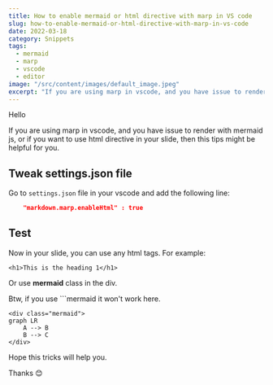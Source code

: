 ```yaml
---
title: How to enable mermaid or html directive with marp in VS code
slug: how-to-enable-mermaid-or-html-directive-with-marp-in-vs-code
date: 2022-03-18
category: Snippets
tags:
  - mermaid
  - marp
  - vscode
  - editor
image: "/src/content/images/default_image.jpeg"
excerpt: "If you are using marp in vscode, and you have issue to render with mermaid js, or if you want to use html directive in your slide, then this tips might be helpful for you."
---
```


Hello

If you are using marp in vscode, and you have issue to render with mermaid js, or if you want to use html directive in your slide, then this tips might be helpful for you.

## Tweak settings.json file

Go to `settings.json` file in your vscode and add the following line:

```json
	"markdown.marp.enableHtml" : true
```

## Test

Now in your slide, you can use any html tags. For example:

```
<h1>This is the heading 1</h1>
```

Or use **mermaid** class in the div.

Btw, if you use ```mermaid it won't work here.

```
<div class="mermaid">
graph LR
	A --> B
	B --> C
</div>
```


Hope this tricks will help you.

Thanks 😊
